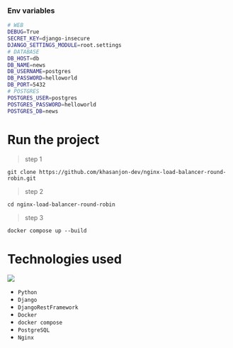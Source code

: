 ### Env variables
```bash
# WEB
DEBUG=True
SECRET_KEY=django-insecure
DJANGO_SETTINGS_MODULE=root.settings
# DATABASE
DB_HOST=db
DB_NAME=news
DB_USERNAME=postgres
DB_PASSWORD=helloworld
DB_PORT=5432
# POSTGRES
POSTGRES_USER=postgres
POSTGRES_PASSWORD=helloworld
POSTGRES_DB=news
```

# Run the project

> step 1

```shell
git clone https://github.com/khasanjon-dev/nginx-load-balancer-round-robin.git
```
> step 2
```shell
cd nginx-load-balancer-round-robin
```
> step 3
```shell
docker compose up --build
```


# Technologies used

<p>
  <a>
    <img src="https://skillicons.dev/icons?i=python,django,docker,postgres,nginx" />
  </a>
</p>

* ```Python```
* ```Django```
* ```DjangoRestFramework```
* ```Docker```
* ```docker compose```
* ```PostgreSQL```
* ```Nginx```

